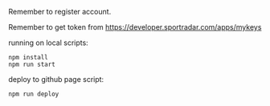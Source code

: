 Remember to register account.

Remember to get token from https://developer.sportradar.com/apps/mykeys

running on local scripts:

```
npm install
npm run start
```

deploy to github page script:

```
npm run deploy
```
